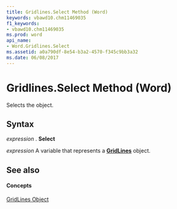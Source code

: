 ```yaml
---
title: Gridlines.Select Method (Word)
keywords: vbawd10.chm11469035
f1_keywords:
- vbawd10.chm11469035
ms.prod: word
api_name:
- Word.Gridlines.Select
ms.assetid: a0a790df-8e54-b3a2-4570-f345c9bb3a32
ms.date: 06/08/2017
---
```



# Gridlines.Select Method (Word)

Selects the object.


## Syntax

 _expression_ . **Select**

 _expression_ A variable that represents a **[GridLines](Word.GridLines.md)** object.


## See also


#### Concepts


[GridLines Object](Word.GridLines.md)

